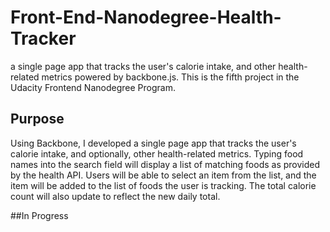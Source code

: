 # Front-End-Nanodegree-Health-Tracker
a single page app that tracks the user's calorie intake, and other health-related metrics powered by backbone.js. This is the fifth project in the Udacity Frontend Nanodegree Program.

## Purpose
Using Backbone, I developed a single page app that tracks the user's calorie intake, and optionally, other health-related metrics. Typing food names into the search field will display a list of matching foods as provided by the health API. Users will be able to select an item from the list, and the item will be added to the list of foods the user is tracking. The total calorie count will also update to reflect the new daily total.

##In Progress